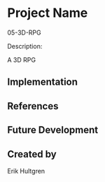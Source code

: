 # Project Name
05-3D-RPG

Description:

A 3D RPG

## Implementation


## References

## Future Development

## Created by
Erik Hultgren
